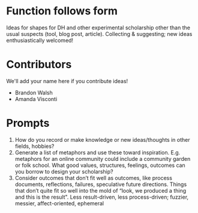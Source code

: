 # Function follows form
Ideas for shapes for DH and other experimental scholarship other than the usual suspects (tool, blog post, article). Collecting & suggesting; new ideas enthusiastically welcomed!

# Contributors
We'll add your name here if you contribute ideas!  
* Brandon Walsh  
* Amanda Visconti  

# Prompts
1. How do you record or make knowledge or new ideas/thoughts in other fields, hobbies?  
2. Generate a list of metaphors and use these toward inspiration. E.g. metaphors for an online community could include a community garden or folk school. What good values, structures, feelings, outcomes can you borrow to design your scholarship?  
3. Consider outcomes that don’t fit well as outcomes, like process documents, reflections, failures, speculative future directions. Things that don’t quite fit so well into the mold of “look, we produced a thing and this is the result". Less result-driven, less process-driven; fuzzier, messier, affect-oriented, ephemeral 
